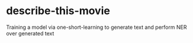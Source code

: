 # describe-this-movie
Training a model via one-short-learning to generate text and perform NER over generated text
